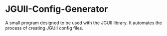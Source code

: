 JGUII-Config-Generator
======================

A small program designed to be used with the JGUII library. It automates the process of creating JGUII config files.
